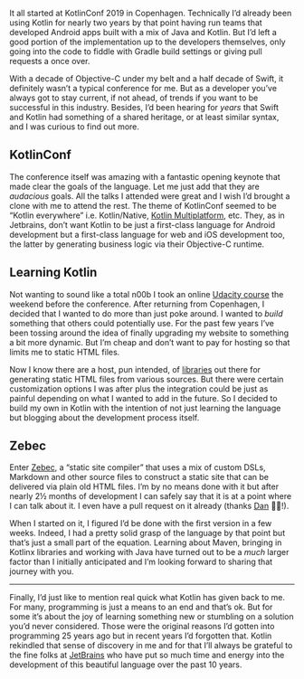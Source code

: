 [//]: # (zauthor: Sean Soper)
[//]: # (ztitle: Start of a Journey)
[//]: # (zsubtitle: Rediscovering what made me fall in love with programming originally)
[//]: # (zimage: https://unsplash.com/photos/8dXad1em74g)
[//]: # (ztags: programming, kotlin)

It all started at KotlinConf 2019 in Copenhagen. Technically I’d already been using Kotlin for nearly two years by that point having run teams that developed Android apps built with a mix of Java and Kotlin. But I’d left a good portion of the implementation up to the developers themselves, only going into the code to fiddle with Gradle build settings or giving pull requests a once over.

With a decade of Objective-C under my belt and a half decade of Swift, it definitely wasn’t a typical conference for me. But as a developer you’ve always got to stay current, if not ahead, of trends if you want to be successful in this industry. Besides, I’d been hearing for _years_ that Swift and Kotlin had something of a shared heritage, or at least similar syntax, and I was curious to find out more.

## KotlinConf

The conference itself was amazing with a fantastic opening keynote that made clear the goals of the language. Let me just add that they are _audacious_ goals. All the talks I attended were great and I wish I’d brought a clone with me to attend the rest. The theme of KotlinConf seemed to be “Kotlin everywhere” i.e. Kotlin/Native, [Kotlin Multiplatform](https://kotlinlang.org/docs/reference/building-mpp-with-gradle.html), etc. They, as in Jetbrains, don’t want Kotlin to be just a first-class language for Android development but a first-class language for web and iOS development too, the latter by generating business logic via their Objective-C runtime.

## Learning Kotlin

Not wanting to sound like a total n00b I took an online [Udacity course](https://www.udacity.com/course/kotlin-bootcamp-for-programmers--ud9011) the weekend before the conference. After returning from Copenhagen, I decided that I wanted to do more than just poke around. I wanted to _build_ something that others could potentially use. For the past few years I’ve been tossing around the idea of finally upgrading my website to something a bit more dynamic. But I’m cheap and don’t want to pay for hosting so that limits me to static HTML files.

Now I know there are a host, pun intended, of [libraries](https://github.com/11ty/eleventy) out there for generating static HTML files from various sources. But there were certain customization options I was after plus the integration could be just as painful depending on what I wanted to add in the future. So I decided to build my own in Kotlin with the intention of not just learning the language but blogging about the development process itself.

## Zebec

Enter [Zebec](https://github.com/ssoper/Zebec), a “static site compiler” that uses a mix of custom DSLs, Markdown and other source files to construct a static site that can be delivered via plain old HTML files. I’m by no means done with it but after nearly 2½ months of development I can safely say that it is at a point where I can talk about it. I even have a pull request on it already (thanks [Dan](https://github.com/dan-0) 🙋🏻!).

When I started on it, I figured I’d be done with the first version in a few weeks. Indeed, I had a pretty solid grasp of the language by that point but that’s just a small part of the equation. Learning about Maven, bringing in Kotlinx libraries and working with Java have turned out to be a _much_ larger factor than I initially anticipated and I’m looking forward to sharing that journey with you.

---

Finally, I’d just like to mention real quick what Kotlin has given back to me. For many, programming is just a means to an end and that’s ok. But for some it’s about the joy of learning something new or stumbling on a solution you’d never considered. Those were the original reasons I’d gotten into programming 25 years ago but in recent years I’d forgotten that. Kotlin rekindled that sense of discovery in me and for that I’ll always be grateful to the fine folks at [JetBrains](https://www.jetbrains.com/) who have put so much time and energy into the development of this beautiful language over the past 10 years.

